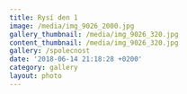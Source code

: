 ```yaml
---
title: Rysí den 1
image: /media/img_9026_2000.jpg
gallery_thumbnail: /media/img_9026_320.jpg
content_thumbnail: /media/img_9026_320.jpg
gallery: /spolecnost
date: '2018-06-14 21:18:28 +0200'
category: gallery
layout: photo
---
```


